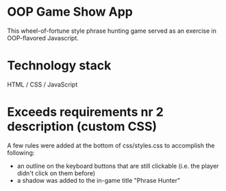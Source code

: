 # OOP Game Show App
This wheel-of-fortune style phrase hunting game served as an exercise in OOP-flavored Javascript.
# Technology stack
HTML / CSS / JavaScript
# Exceeds requirements nr 2 description (custom CSS)
A few rules were added at the bottom of css/styles.css to accomplish the following:
- an outline on the keyboard buttons that are still clickable (i.e. the player didn't click on them before)
- a shadow was added to the in-game title "Phrase Hunter"
